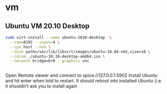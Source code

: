 # vm

## Ubuntu VM 20.10 Desktop
```bash
sudo virt-install --name ubuntu-2010-desktop  \
  --ram=8192 --vcpus=4 \
  --cpu host --hvm \
  --disk path=/var/lib/libvirt/images/ubuntu-18.04-vm1,size=10 \
  --cdrom ./ubuntu-20.10-desktop-amd64.iso \
  --network bridge=br0 --graphics vnc
    
```
Open Remote viewer and connect to spice://127.0.0.1:5902
Install Ubuntu and hit enter when told to restart.
It should reboot into installed Ubuntu (i.e. it shouldn't ask you to install again




